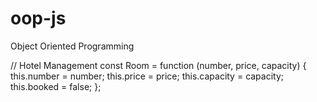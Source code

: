 # oop-js
Object Oriented Programming 

// Hotel Management 
const Room = function (number, price, capacity) {
  this.number = number;
  this.price = price;
  this.capacity = capacity;
  this.booked = false;
};
